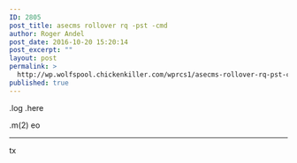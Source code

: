 ```yaml
---
ID: 2805
post_title: asecms rollover rq -pst -cmd
author: Roger Andel
post_date: 2016-10-20 15:20:14
post_excerpt: ""
layout: post
permalink: >
  http://wp.wolfspool.chickenkiller.com/wprcs1/asecms-rollover-rq-pst-cmd/
published: true
---
```

.log .here

.m(2) eo

<hr />

tx